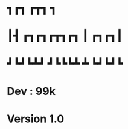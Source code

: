 #                           ┓┏┓          ┏┳┓    ┓
#                           ┃┫ ┏┓┏┓┏┳┓┏┓  ┃ ┏┓┏┓┃
#                           ┛┗┛┗┻┛ ┛┗┗┗┻  ┻ ┗┛┗┛┗
#                      
#                                   Dev : 99k
#                                  Version 1.0
